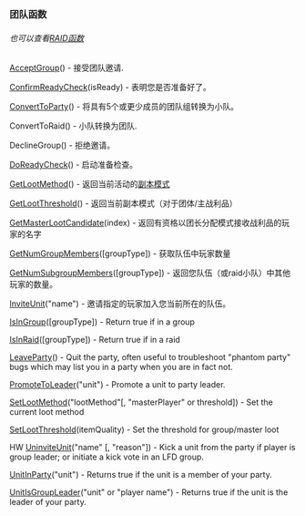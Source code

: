 ### 团队函数

###### 也可以查看[RAID函数](https://wow.gamepedia.com/World_of_Warcraft_API#Raid_Functions)

[AcceptGroup](https://wow.gamepedia.com/API_AcceptGroup)\(\) - 接受团队邀请.

[ConfirmReadyCheck](https://wow.gamepedia.com/API_ConfirmReadyCheck)\(isReady\) - 表明您是否准备好了。

[ConvertToParty](https://wow.gamepedia.com/API_ConvertToParty)\(\) - 将具有5个或更少成员的团队组转换为小队。

ConvertToRaid\(\) - 小队转换为团队.

DeclineGroup\(\) - 拒绝邀请。

[DoReadyCheck](https://wow.gamepedia.com/API_DoReadyCheck)\(\) - 启动准备检查。

[GetLootMethod](https://wow.gamepedia.com/API_GetLootMethod)\(\) - 返回当前活动的[副本模式](https://wow.gamepedia.com/LootMethod)

[GetLootThreshold](https://wow.gamepedia.com/API_GetLootThreshold)\(\) - 返回当前副本模式（对于团体/主战利品）

[GetMasterLootCandidate](https://wow.gamepedia.com/API_GetMasterLootCandidate)\(index\) - 返回有资格以团长分配模式接收战利品的玩家的名字

[GetNumGroupMembers](https://wow.gamepedia.com/API_GetNumGroupMembers)\(\[groupType\]\) - 获取队伍中玩家数量

[GetNumSubgroupMembers](https://wow.gamepedia.com/API_GetNumSubgroupMembers)\(\[groupType\]\) - 返回您队伍（或raid小队）中其他玩家的数量。

[InviteUnit](https://wow.gamepedia.com/API_InviteUnit)\("name"\) - 邀请指定的玩家加入您当前所在的队伍。

[IsInGroup](https://wow.gamepedia.com/API_IsInGroup)\(\[groupType\]\) - Return true if in a group

[IsInRaid](https://wow.gamepedia.com/API_IsInRaid)\(\[groupType\]\) - Return true if in a raid

[LeaveParty](https://wow.gamepedia.com/API_LeaveParty)\(\) - Quit the party, often useful to troubleshoot "phantom party" bugs which may list you in a party when you are in fact not.

[PromoteToLeader](https://wow.gamepedia.com/API_PromoteToLeader)\("unit"\) - Promote a unit to party leader.

[SetLootMethod](https://wow.gamepedia.com/API_SetLootMethod)\("lootMethod"\[, "masterPlayer" or threshold\]\) - Set the current loot method

[SetLootThreshold](https://wow.gamepedia.com/API_SetLootThreshold)\(itemQuality\) - Set the threshold for group/master loot

HW [UninviteUnit](https://wow.gamepedia.com/API_UninviteUnit)\("name" \[, "reason"\]\) - Kick a unit from the party if player is group leader; or initiate a kick vote in an LFD group.

[UnitInParty](https://wow.gamepedia.com/API_UnitInParty)\("unit"\) - Returns true if the unit is a member of your party.

[UnitIsGroupLeader](https://wow.gamepedia.com/API_UnitIsGroupLeader)\("unit" or "player name"\) - Returns true if the unit is the leader of your party.


